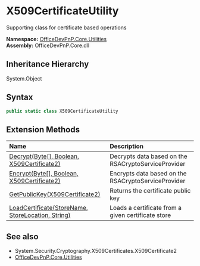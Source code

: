 # X509CertificateUtility
 Supporting class for certificate based operations   

**Namespace:** [OfficeDevPnP.Core.Utilities](OfficeDevPnP.Core.Utilities.md)  
**Assembly:** OfficeDevPnP.Core.dll  
## Inheritance Hierarchy
System.Object  
## Syntax
```C#
public static class X509CertificateUtility
```
## Extension Methods
|**Name**|**Description**|
|:-----|:-----|
| [Decrypt(Byte[], Boolean, X509Certificate2)](OfficeDevPnP.Core.Utilities.X509CertificateUtility.441713b6.md) | Decrypts data based on the RSACryptoServiceProvider
| [Encrypt(Byte[], Boolean, X509Certificate2)](OfficeDevPnP.Core.Utilities.X509CertificateUtility.a398e918.md) | Encrypts data based on the RSACryptoServiceProvider
| [GetPublicKey(X509Certificate2)](OfficeDevPnP.Core.Utilities.X509CertificateUtility.c98a590b.md) | Returns the certificate public key
| [LoadCertificate(StoreName, StoreLocation, String)](OfficeDevPnP.Core.Utilities.X509CertificateUtility.23859396.md) | Loads a certificate from a given certificate store
## See also
- System.Security.Cryptography.X509Certificates.X509Certificate2
- [OfficeDevPnP.Core.Utilities](OfficeDevPnP.Core.Utilities.md)
